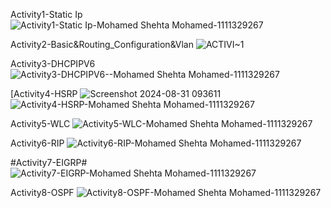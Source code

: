 Activity1-Static Ip
![Activity1-Static Ip-Mohamed Shehta Mohamed-1111329267](https://github.com/user-attachments/assets/2108c9b8-a7d0-4d0e-aeb8-21b70eb0f31e)

Activity2-Basic&Routing_Configuration&Vlan
![ACTIVI~1](https://github.com/user-attachments/assets/cde0b321-d31c-46a2-9141-e7462a6b09c6)

Activity3-DHCPIPV6
![Activity3-DHCPIPV6--Mohamed Shehta Mohamed-1111329267](https://github.com/user-attachments/assets/96c769d9-1069-4657-b85c-b5e78932664c)

[Activity4-HSRP
![Screenshot 2024-08-31 093611](https://github.com/user-attachments/assets/d3e68bee-ac69-4724-9370-239ccf1379a3)
![Activity4-HSRP-Mohamed Shehta Mohamed-1111329267](https://github.com/user-attachments/assets/781c500f-c219-45ab-9f6e-67e731fa6d62)

Activity5-WLC
![Activity5-WLC-Mohamed Shehta Mohamed-1111329267](https://github.com/user-attachments/assets/1abadb62-97a5-4c30-8d28-0d1b635dd9fc)

Activity6-RIP
![Activity6-RIP-Mohamed Shehta Mohamed-1111329267](https://github.com/user-attachments/assets/9584b6c3-d815-401a-b2dc-5925a868ef69)

#Activity7-EIGRP#
![Activity7-EIGRP-Mohamed Shehta Mohamed-1111329267](https://github.com/user-attachments/assets/c6035fdc-7b64-427b-a18b-949a601c9c72)

Activity8-OSPF
![Activity8-OSPF-Mohamed Shehta Mohamed-1111329267](https://github.com/user-attachments/assets/854eaa31-0b52-4006-b9e0-0727c62fcee1)
